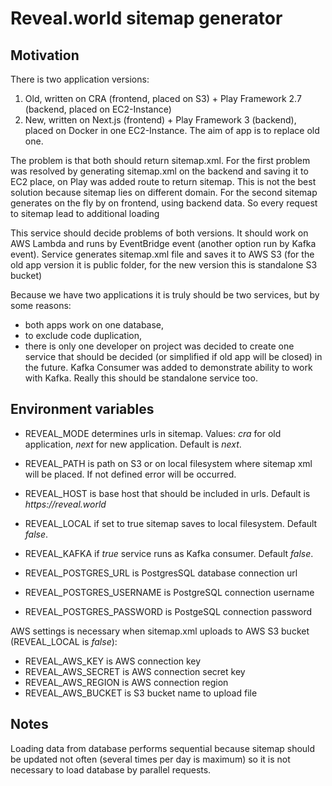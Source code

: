 # Reveal.world sitemap generator 

## Motivation

There is two application versions:
1) Old, written on CRA (frontend, placed on S3) + Play Framework 2.7 (backend, placed on EC2-Instance)
2) New, written on Next.js (frontend) + Play Framework 3 (backend), placed on Docker in one EC2-Instance. The aim of app is to replace old one.

The problem is that both should return sitemap.xml. For the first problem was resolved by generating sitemap.xml on the backend and saving it to EC2 place, on Play was added route to return sitemap.
This is not the best solution because sitemap lies on different domain.
For the second sitemap generates on the fly by on frontend, using backend data. So every request to sitemap lead to additional loading

This service should decide problems of both versions. It should work on AWS Lambda and runs by EventBridge event (another option run by Kafka event). Service generates sitemap.xml file and saves it to AWS S3 (for the old app version it is public folder, for the new version this is standalone S3 bucket)

Because we have two applications it is truly should be two services, but by some reasons:
- both apps work on one database, 
- to exclude code duplication, 
- there is only one developer on project
was decided to create one service that should be decided (or simplified if old app will be closed) in the future.
Kafka Consumer was added to demonstrate ability to work with Kafka. Really this should be standalone service too.

## Environment variables

- REVEAL_MODE determines urls in sitemap. Values: _cra_ for old application, _next_ for new application. Default is _next_.
- REVEAL_PATH is path on S3 or on local filesystem where sitemap xml will be placed. If not defined error will be occurred.
- REVEAL_HOST is base host that should be included in urls. Default is _https://reveal.world_
- REVEAL_LOCAL if set to true sitemap saves to local filesystem. Default _false_.
- REVEAL_KAFKA if _true_ service runs as Kafka consumer. Default _false_.

- REVEAL_POSTGRES_URL is PostgresSQL database connection url
- REVEAL_POSTGRES_USERNAME is PostgreSQL connection username
- REVEAL_POSTGRES_PASSWORD is PostgeSQL connection password

AWS settings is necessary when sitemap.xml uploads to AWS S3 bucket (REVEAL_LOCAL is _false_):
- REVEAL_AWS_KEY is AWS connection key
- REVEAL_AWS_SECRET is AWS connection secret key
- REVEAL_AWS_REGION is AWS connection region
- REVEAL_AWS_BUCKET is S3 bucket name to upload file

## Notes
Loading data from database performs sequential because sitemap should be updated not often (several times per day is maximum) so it is not necessary to load database by parallel requests.
